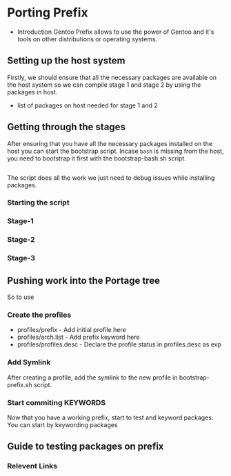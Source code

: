 # Porting Prefix
- Introduction
Gentoo Prefix allows to use the power of Gentoo and it's tools on other distributions or operating systems.

## Setting up the host system
Firstly, we should ensure that all the necessary packages are available on the host system so we can compile stage 1 and stage 2 by using the packages in host.

- list of packages on host needed for stage 1 and 2

## Getting through the stages

After ensuring that you have all the necessary packages installed on the host you can start the bootstrap script. 
Incase `bash` is missing from the host, you need to bootstrap it first with the bootstrap-bash.sh script. 
```

```
The script does all the work we just need to debug issues while installing packages.


### Starting the script

### Stage-1
### Stage-2
### Stage-3

## Pushing work into the Portage tree
So to use 
### Create the profiles
- profiles/prefix - Add initial profile here
- profiles/arch.list - Add prefix keyword here
- profiles/profiles.desc - Declare the profile status in profiles.desc as exp

### Add Symlink
After creating a profile, add the symlink to the new profile in bootstrap-prefix.sh script.


### Start commiting KEYWORDS

Now that you have a working prefix, start to test and keyword packages. You can start by keywording packages

## Guide to testing packages on prefix

### Relevent Links